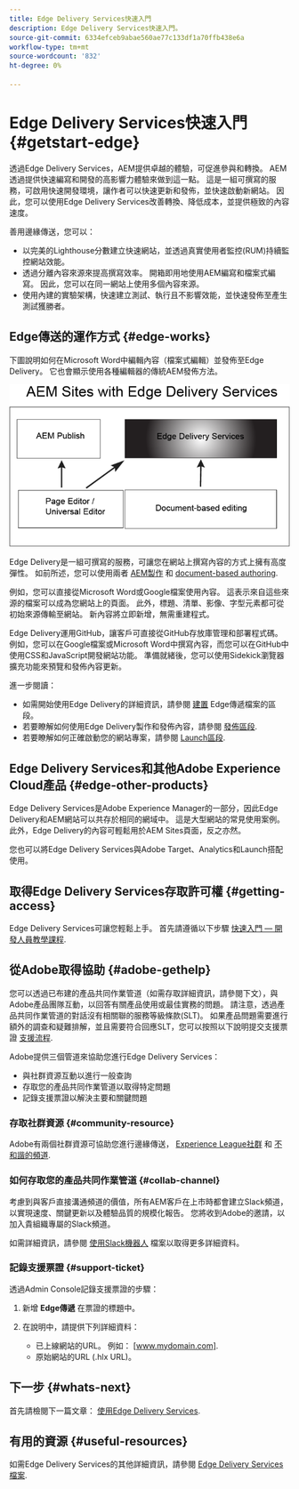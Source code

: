```yaml
---
title: Edge Delivery Services快速入門
description: Edge Delivery Services快速入門。
source-git-commit: 6334efceb9abae560ae77c133df1a70ffb438e6a
workflow-type: tm+mt
source-wordcount: '832'
ht-degree: 0%

---
```



# Edge Delivery Services快速入門 {#getstart-edge}

透過Edge Delivery Services，AEM提供卓越的體驗，可促進參與和轉換。 AEM透過提供快速編寫和開發的高影響力體驗來做到這一點。 這是一組可撰寫的服務，可啟用快速開發環境，讓作者可以快速更新和發佈，並快速啟動新網站。 因此，您可以使用Edge Delivery Services改善轉換、降低成本，並提供極致的內容速度。

善用邊緣傳送，您可以：

* 以完美的Lighthouse分數建立快速網站，並透過真實使用者監控(RUM)持續監控網站效能。
* 透過分離內容來源來提高撰寫效率。 開箱即用地使用AEM編寫和檔案式編寫。 因此，您可以在同一網站上使用多個內容來源。
* 使用內建的實驗架構，快速建立測試、執行且不影響效能，並快速發佈至產生測試獲勝者。

## Edge傳送的運作方式 {#edge-works}

下圖說明如何在Microsoft Word中編輯內容（檔案式編輯）並發佈至Edge Delivery。 它也會顯示使用各種編輯器的傳統AEM發佈方法。

![Edge Delivery架構](assets/edgedelivery.png)

Edge Delivery是一組可撰寫的服務，可讓您在網站上撰寫內容的方式上擁有高度彈性。 如前所述，您可以使用兩者 [AEM製作](https://experienceleague.adobe.com/docs/experience-manager-cloud-service/content/sites/authoring/getting-started/concepts.html) 和 [document-based authoring](https://www.hlx.live/docs/authoring).

例如，您可以直接從Microsoft Word或Google檔案使用內容。 這表示來自這些來源的檔案可以成為您網站上的頁面。 此外，標題、清單、影像、字型元素都可從初始來源傳輸至網站。 新內容將立即新增，無需重建程式。

Edge Delivery運用GitHub，讓客戶可直接從GitHub存放庫管理和部署程式碼。 例如，您可以在Google檔案或Microsoft Word中撰寫內容，而您可以在GitHub中使用CSS和JavaScript開發網站功能。 準備就緒後，您可以使用Sidekick瀏覽器擴充功能來預覽和發佈內容更新。

進一步閱讀：

* 如需開始使用Edge Delivery的詳細資訊，請參閱 [建置](https://www.hlx.live/docs/#build) Edge傳遞檔案的區段。
* 若要瞭解如何使用Edge Delivery製作和發佈內容，請參閱 [發佈區段](https://www.hlx.live/docs/authoring).
* 若要瞭解如何正確啟動您的網站專案，請參閱 [Launch區段](https://www.hlx.live/docs/#launch).

## Edge Delivery Services和其他Adobe Experience Cloud產品 {#edge-other-products}

Edge Delivery Services是Adobe Experience Manager的一部分，因此Edge Delivery和AEM網站可以共存於相同的網域中。 這是大型網站的常見使用案例。 此外，Edge Delivery的內容可輕鬆用於AEM Sites頁面，反之亦然。

您也可以將Edge Delivery Services與Adobe Target、Analytics和Launch搭配使用。

## 取得Edge Delivery Services存取許可權 {#getting-access}

Edge Delivery Services可讓您輕鬆上手。 首先請遵循以下步驟 [快速入門 — 開發人員教學課程](https://www.hlx.live/developer/tutorial).

## 從Adobe取得協助 {#adobe-gethelp}

您可以透過已布建的產品共同作業管道（如需存取詳細資訊，請參閱下文），與Adobe產品團隊互動，以回答有關產品使用或最佳實務的問題。 請注意，透過產品共同作業管道的對話沒有相關聯的服務等級條款(SLT)。 如果產品問題需要進行額外的調查和疑難排解，並且需要符合回應SLT，您可以按照以下說明提交支援票證 [支援流程](https://experienceleague.adobe.com/?lang=en&amp;support-tab=home#support).

Adobe提供三個管道來協助您進行Edge Delivery Services：

* 與社群資源互動以進行一般查詢
* 存取您的產品共同作業管道以取得特定問題
* 記錄支援票證以解決主要和關鍵問題

### 存取社群資源 {#community-resource}

Adobe有兩個社群資源可協助您進行邊緣傳送， [Experience League社群](https://adobe.ly/3RzitVw) 和 [不和諧的頻道](https://discord.gg/YFTKQK8M).

### 如何存取您的產品共同作業管道 {#collab-channel}

考慮到與客戶直接溝通頻道的價值，所有AEM客戶在上市時都會建立Slack頻道，以實現速度、關鍵更新以及體驗品質的規模化報告。 您將收到Adobe的邀請，以加入貴組織專屬的Slack頻道。

如需詳細資訊，請參閱 [使用Slack機器人](https://www.hlx.live/docs/slack) 檔案以取得更多詳細資料。

### 記錄支援票證 {#support-ticket}

透過Admin Console記錄支援票證的步驟：

1. 新增 **Edge傳遞** 在票證的標題中。
2. 在說明中，請提供下列詳細資料：

   * 已上線網站的URL。 例如： [www.mydomain.com].
   * 原始網站的URL (.hlx URL)。

## 下一步 {#whats-next}

首先請檢閱下一篇文章： [使用Edge Delivery Services](/help/edge/using.md).

## 有用的資源 {#useful-resources}

如需Edge Delivery Services的其他詳細資訊，請參閱 [Edge Delivery Services檔案](https://www.hlx.live/docs/).

